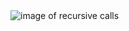 <img src="https://discuss.leetcode.com/assets/uploads/files/1503221799085-78.subsets-resized.png" alt ="image of recursive calls" >